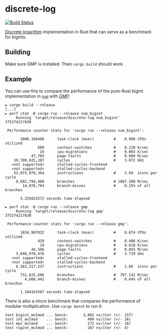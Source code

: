 # discrete-log

[![Build Status](https://travis-ci.org/vks/discrete-log.svg?branch=master)](https://travis-ci.org/vks/discrete-log)

[Discrete logarithm](https://en.wikipedia.org/wiki/Discrete_logarithm) implementation in Rust that can serve as a benchmark for bigints.

## Building

Make sure GMP is installed. Then `cargo build` should work.

## Example

You can use this to compare the performance of the pure-Rust bigint
implementation in [`num`](https://crates.io/crates/num) with
[GMP](https://gmplib.org/):

```
► cargo build --release
[...]
► perf stat -B cargo run --release num_bigint
     Running `target/release/discrete-log num_bigint`
375374217830

 Performance counter stats for 'cargo run --release num_bigint':

       5088.166488      task-clock (msec)         #    0.968 CPUs utilized          
               609      context-switches          #    0.120 K/sec                  
                16      cpu-migrations            #    0.003 K/sec                  
            47,703      page-faults               #    0.009 M/sec                  
    19,700,825,207      cycles                    #    3.872 GHz                    
   <not supported>      stalled-cycles-frontend  
   <not supported>      stalled-cycles-backend   
    53,075,970,364      instructions              #    2.69  insns per cycle        
     9,602,794,480      branches                  # 1887.280 M/sec                  
        14,076,794      branch-misses             #    0.15% of all branches        

       5.255022572 seconds time elapsed

► perf stat -B cargo run --release gmp
     Running `target/release/discrete-log gmp`
375374217830

 Performance counter stats for 'cargo run --release gmp':

       1034.907032      task-clock (msec)         #    0.874 CPUs utilized          
               420      context-switches          #    0.406 K/sec                  
                19      cpu-migrations            #    0.018 K/sec                  
            44,346      page-faults               #    0.043 M/sec                  
     3,848,978,476      cycles                    #    3.719 GHz                    
   <not supported>      stalled-cycles-frontend  
   <not supported>      stalled-cycles-backend   
     6,381,317,237      instructions              #    1.66  insns per cycle        
       731,825,686      branches                  #  707.141 M/sec                  
         4,660,441      branch-misses             #    0.64% of all branches        

       1.184163507 seconds time elapsed

```

There is also a micro benchmark that compares the performance of modular
multiplication. Use `cargo bench` to run it:

```
test bigint_mulmod ... bench:       2,001 ns/iter (+/- 157)
test int_mulmod    ... bench:         409 ns/iter (+/- 16)
test mpz_mulmod    ... bench:         272 ns/iter (+/- 16)
test rugint_mulmod ... bench:         267 ns/iter (+/- 4)
```
